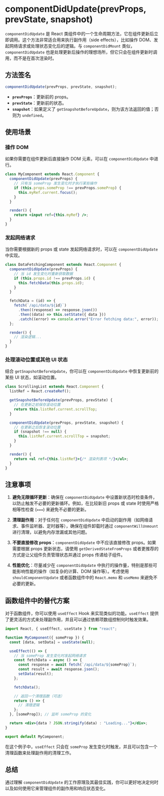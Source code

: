 # componentDidUpdate(prevProps, prevState, snapshot)

`componentDidUpdate` 是 React 类组件中的一个生命周期方法，它在组件更新后立即调用。这个方法非常适合用来执行副作用（side effects），比如操作 DOM、发起网络请求或处理状态变化后的逻辑。与 `componentDidMount` 类似，`componentDidUpdate` 也是处理更新后操作的理想场所，但它只会在组件更新时调用，而不是在首次渲染时。

## 方法签名

```jsx
componentDidUpdate(prevProps, prevState, snapshot);
```

- **`prevProps`**：更新前的 props。
- **`prevState`**：更新前的状态。
- **`snapshot`**：如果定义了 `getSnapshotBeforeUpdate`，则为该方法返回的值；否则为 `undefined`。

## 使用场景

### 操作 DOM

如果你需要在组件更新后直接操作 DOM 元素，可以在 `componentDidUpdate` 中进行。

```jsx
class MyComponent extends React.Component {
  componentDidUpdate(prevProps) {
    // 只有当 someProp 发生变化时才执行某些操作
    if (this.props.someProp !== prevProps.someProp) {
      this.myRef.current.focus();
    }
  }

  render() {
    return <input ref={this.myRef} />;
  }
}
```

### 发起网络请求

当你需要根据新的 props 或 state 发起网络请求时，可以在 `componentDidUpdate` 中实现。

```jsx
class DataFetchingComponent extends React.Component {
  componentDidUpdate(prevProps) {
    // 当 id 发生变化时重新获取数据
    if (this.props.id !== prevProps.id) {
      this.fetchData(this.props.id);
    }
  }

  fetchData = (id) => {
    fetch(`/api/data/${id}`)
      .then((response) => response.json())
      .then((data) => this.setState({ data }))
      .catch((error) => console.error("Error fetching data:", error));
  };

  render() {
    // 渲染逻辑...
  }
}
```

### 处理滚动位置或其他 UI 状态

结合 `getSnapshotBeforeUpdate`，你可以在 `componentDidUpdate` 中恢复更新前的某些 UI 状态，如滚动位置。

```jsx
class ScrollingList extends React.Component {
  listRef = React.createRef();

  getSnapshotBeforeUpdate(prevProps, prevState) {
    // 在更新之前保存滚动位置
    return this.listRef.current.scrollTop;
  }

  componentDidUpdate(prevProps, prevState, snapshot) {
    // 在更新之后恢复滚动位置
    if (snapshot !== null) {
      this.listRef.current.scrollTop = snapshot;
    }
  }

  render() {
    return <ul ref={this.listRef}>{/* 渲染列表项 */}</ul>;
  }
}
```

## 注意事项

1. **避免无限循环更新**：确保在 `componentDidUpdate` 中设置新状态时检查条件，以防止触发不必要的更新循环。例如，在比较新旧 props 或 state 时使用严格相等性检查 (`===`) 来避免不必要的更新。

2. **清理副作用**：对于任何在 `componentDidUpdate` 中启动的副作用（如网络请求、事件监听器、定时器等），确保在组件卸载时通过 `componentWillUnmount` 进行清理，以避免内存泄漏或其他问题。

3. **不要直接修改 props**：`componentDidUpdate` 中不应该直接修改 props。如果需要根据 props 更新状态，请使用 `getDerivedStateFromProps` 或者更推荐的方式是让父组件负责管理状态并通过 props 传递给子组件。

4. **性能优化**：尽量减少在 `componentDidUpdate` 中执行的操作量，特别是那些可能影响性能的操作（如复杂的计算、DOM 操作等）。考虑使用 `shouldComponentUpdate` 或者函数组件中的 `React.memo` 和 `useMemo` 来避免不必要的更新。

## 函数组件中的替代方案

对于函数组件，你可以使用 `useEffect` Hook 来实现类似的功能。`useEffect` 提供了更灵活的方式来处理副作用，并且可以通过依赖项数组控制何时触发效果。

```jsx
import React, { useEffect, useState } from "react";

function MyComponent({ someProp }) {
  const [data, setData] = useState(null);

  useEffect(() => {
    // 当 someProp 发生变化时发起网络请求
    const fetchData = async () => {
      const response = await fetch(`/api/data/${someProp}`);
      const result = await response.json();
      setData(result);
    };

    fetchData();

    // 返回一个清理函数（可选）
    return () => {
      // 清理逻辑
    };
  }, [someProp]); // 监听 someProp 的变化

  return <div>{data ? JSON.stringify(data) : "Loading..."}</div>;
}

export default MyComponent;
```

在这个例子中，`useEffect` 只会在 `someProp` 发生变化时触发，并且可以包含一个清理函数来处理副作用的清理工作。

## 总结

通过理解 `componentDidUpdate` 的工作原理及其最佳实践，你可以更好地决定何时以及如何使用它来管理组件的副作用和响应状态变化。
